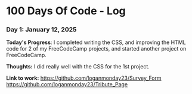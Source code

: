 # 100 Days Of Code - Log

### Day 1: January 12, 2025

**Today's Progress**: I completed writing the CSS, and improving the HTML code for 2 of my FreeCodeCamp projects, and started another project on FreeCodeCamp.

**Thoughts:** I did really well with the CSS for the 1st project.

**Link to work:** https://github.com/loganmonday23/Survey_Form
https://github.com/loganmonday23/Tribute_Page
